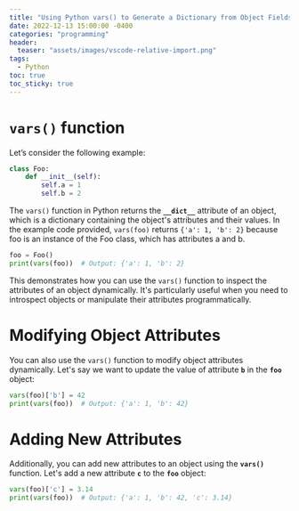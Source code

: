 ```yaml
---
title: "Using Python vars() to Generate a Dictionary from Object Fields"
date: 2022-12-13 15:00:00 -0400
categories: "programming"
header:
  teaser: "assets/images/vscode-relative-import.png"
tags:
  - Python
toc: true
toc_sticky: true
---
```


# `vars()` function

Let’s consider the following example:

```python
class Foo:
	def __init__(self):
		self.a = 1
		self.b = 2
```

The `vars()` function in Python returns the **`__dict__`** attribute of an object, which is a dictionary containing the object's attributes and their values. In the example code provided, `vars(foo)` returns `{'a': 1, 'b': 2}` because foo is an instance of the Foo class, which has attributes a and b.

```python
foo = Foo()
print(vars(foo))  # Output: {'a': 1, 'b': 2}
```

This demonstrates how you can use the `vars()` function to inspect the attributes of an object dynamically. It's particularly useful when you need to introspect objects or manipulate their attributes programmatically.

# Modifying Object Attributes

You can also use the `vars()` function to modify object attributes dynamically. Let's say we want to update the value of attribute **`b`** in the **`foo`** object:

```python
vars(foo)['b'] = 42
print(vars(foo))  # Output: {'a': 1, 'b': 42}
```

# Adding New Attributes

Additionally, you can add new attributes to an object using the **`vars()`** function. Let's add a new attribute **`c`** to the **`foo`** object:

```python
vars(foo)['c'] = 3.14
print(vars(foo))  # Output: {'a': 1, 'b': 42, 'c': 3.14}
```